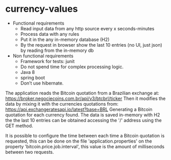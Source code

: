 # currency-values

* Functional requirements
  * Read input data from any http source every x seconds-minutes
  * Process data with any rules
  * Put it in the any in-memory database (H2)
  * By the request in browser show the last 10 entries (no UI, just json) by reading from the in-memory db
* Non functional requirements
  * Framework for tests: junit
  * Do not spend time for complex processing logic.
  * Java 8
  * spring boot
  * Don’t use hibernate.

The application reads the Bitcoin quotation from a Brazilian exchange at:
https://broker.negociecoins.com.br/api/v3/btcbrl/ticker
Then it modifies the data by mixing it with the currencies quotations from:
https://api.exchangeratesapi.io/latest?base=BRL
Generating a Bitcoin quotation for each currency found.
The data is saved in-memory with H2 the the last 10 entries can be obtained accessing the '/' address using the GET method. 

It is possible to configure the time between each time a Bitcoin quotation is requested,
this can be done on the file 'application.properties' on the property 'bitcoin.price.job.interval',
this value is the amount of milliseconds between two requests. 
